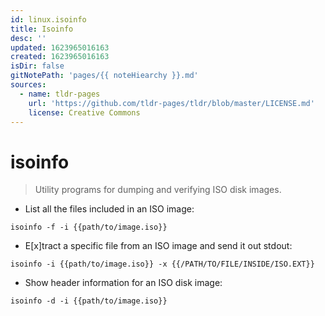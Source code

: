 ```yaml
---
id: linux.isoinfo
title: Isoinfo
desc: ''
updated: 1623965016163
created: 1623965016163
isDir: false
gitNotePath: 'pages/{{ noteHiearchy }}.md'
sources:
  - name: tldr-pages
    url: 'https://github.com/tldr-pages/tldr/blob/master/LICENSE.md'
    license: Creative Commons
---
```

# isoinfo

> Utility programs for dumping and verifying ISO disk images.

- List all the files included in an ISO image:

`isoinfo -f -i {{path/to/image.iso}}`

- E[x]tract a specific file from an ISO image and send it out stdout:

`isoinfo -i {{path/to/image.iso}} -x {{/PATH/TO/FILE/INSIDE/ISO.EXT}}`

- Show header information for an ISO disk image:

`isoinfo -d -i {{path/to/image.iso}}`

